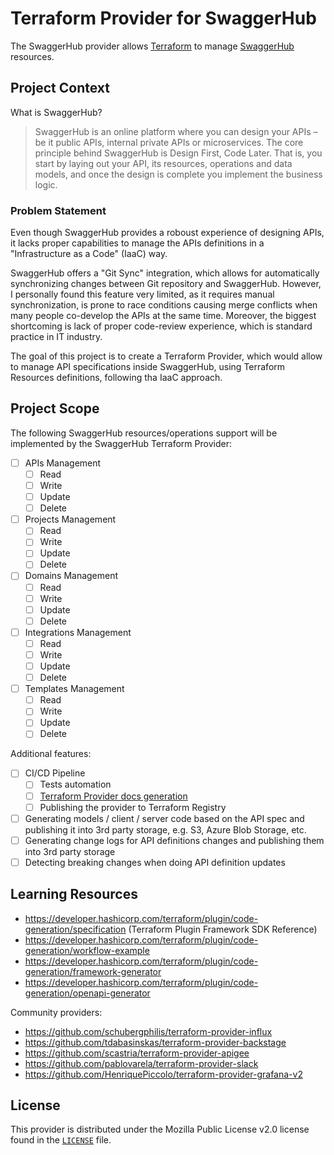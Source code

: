 # Terraform Provider for SwaggerHub

The SwaggerHub provider allows [Terraform](https://terraform.io/) to  manage [SwaggerHub](https://app.swaggerhub.com) resources.

## Project Context

What is SwaggerHub?
> SwaggerHub is an online platform where you can design your APIs – be it public APIs, internal private APIs or microservices. The core principle behind SwaggerHub is Design First, Code Later. That is, you start by laying out your API, its resources, operations and data models, and once the design is complete you implement the business logic.

### Problem Statement
Even though SwaggerHub provides a roboust experience of designing APIs, it lacks proper capabilities to manage the APIs definitions in a "Infrastructure as a Code" (IaaC) way.

SwaggerHub offers a "Git Sync" integration, which allows for automatically synchronizing changes between Git repository and SwaggerHub. However, I personally found this feature very limited, as it requires manual synchronization, is prone to race conditions causing merge conflicts when many people co-develop the APIs at the same time. Moreover, the biggest shortcoming is lack of proper code-review experience, which is standard practice in IT industry.

The goal of this project is to create a Terraform Provider, which would allow to manage API specifications inside SwaggerHub, using Terraform Resources definitions, following tha IaaC approach.

## Project Scope
The following SwaggerHub resources/operations support will be implemented by the SwaggerHub Terraform Provider:

- [ ] APIs Management
  - [ ] Read
  - [ ] Write
  - [ ] Update
  - [ ] Delete
- [ ] Projects Management
  - [ ] Read
  - [ ] Write
  - [ ] Update
  - [ ] Delete
- [ ] Domains Management
  - [ ] Read
  - [ ] Write
  - [ ] Update
  - [ ] Delete
- [ ] Integrations Management
  - [ ] Read
  - [ ] Write
  - [ ] Update
  - [ ] Delete
- [ ] Templates Management
  - [ ] Read
  - [ ] Write
  - [ ] Update
  - [ ] Delete

Additional features:
- [ ] CI/CD Pipeline
  - [ ] Tests automation
  - [ ] [Terraform Provider docs generation](https://github.com/hashicorp/terraform-plugin-docs/)
  - [ ] Publishing the provider to Terraform Registry
- [ ] Generating models / client / server code based on the API spec and publishing it into 3rd party storage, e.g. S3, Azure Blob Storage, etc.
- [ ] Generating change logs for API definitions changes and publishing them into 3rd party storage
- [ ] Detecting breaking changes when doing API definition updates  

## Learning Resources
- https://developer.hashicorp.com/terraform/plugin/code-generation/specification (Terraform Plugin Framework SDK Reference)
- https://developer.hashicorp.com/terraform/plugin/code-generation/workflow-example
- https://developer.hashicorp.com/terraform/plugin/code-generation/framework-generator
- https://developer.hashicorp.com/terraform/plugin/code-generation/openapi-generator

Community providers:
- https://github.com/schubergphilis/terraform-provider-influx
- https://github.com/tdabasinskas/terraform-provider-backstage
- https://github.com/scastria/terraform-provider-apigee
- https://github.com/pablovarela/terraform-provider-slack
- https://github.com/HenriquePiccolo/terraform-provider-grafana-v2

## License

This provider is distributed under the Mozilla Public License v2.0 license found in the [`LICENSE`](./LICENSE) file.
